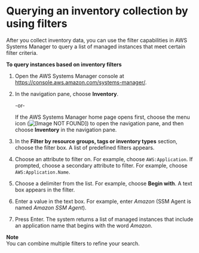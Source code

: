 # Querying an inventory collection by using filters<a name="sysman-inventory-query-filters"></a>

After you collect inventory data, you can use the filter capabilities in AWS Systems Manager to query a list of managed instances that meet certain filter criteria\. 

**To query instances based on inventory filters**

1. Open the AWS Systems Manager console at [https://console\.aws\.amazon\.com/systems\-manager/](https://console.aws.amazon.com/systems-manager/)\.

1. In the navigation pane, choose **Inventory**\.

   \-or\-

   If the AWS Systems Manager home page opens first, choose the menu icon \(![\[Image NOT FOUND\]](http://docs.aws.amazon.com/systems-manager/latest/userguide/images/menu-icon-small.png)\) to open the navigation pane, and then choose **Inventory** in the navigation pane\.

1. In the **Filter by resource groups, tags or inventory types** section, choose the filter box\. A list of predefined filters appears\.

1. Choose an attribute to filter on\. For example, choose `AWS:Application`\. If prompted, choose a secondary attribute to filter\. For example, choose `AWS:Application.Name`\. 

1. Choose a delimiter from the list\. For example, choose **Begin with**\. A text box appears in the filter\.

1. Enter a value in the text box\. For example, enter *Amazon* \(SSM Agent is named *Amazon SSM Agent*\)\. 

1. Press Enter\. The system returns a list of managed instances that include an application name that begins with the word *Amazon*\.

**Note**  
You can combine multiple filters to refine your search\.
